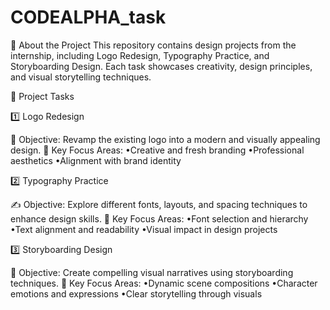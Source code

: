 # CODEALPHA_task
📌 About the Project
This repository contains design projects from the internship, including Logo Redesign, Typography Practice, and Storyboarding Design.
Each task showcases creativity, design principles, and visual storytelling techniques.

📝 Project Tasks

1️⃣ Logo Redesign

🎨 Objective: Revamp the existing logo into a modern and visually appealing design.
📌 Key Focus Areas:
	•Creative and fresh branding
	•Professional aesthetics
	•Alignment with brand identity

2️⃣ Typography Practice

✍️ Objective: Explore different fonts, layouts, and spacing techniques to enhance design skills.
📌 Key Focus Areas:
	•Font selection and hierarchy
	•Text alignment and readability
	•Visual impact in design projects

3️⃣ Storyboarding Design

📖 Objective: Create compelling visual narratives using storyboarding techniques.
📌 Key Focus Areas:
	•Dynamic scene compositions
	•Character emotions and expressions
	•Clear storytelling through visuals
